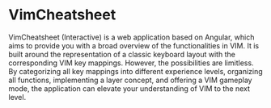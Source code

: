 # VimCheatsheet

VimCheatsheet (Interactive) is a web application based on Angular, which aims to provide you with a broad overview of the functionalities in VIM.
It is built around the representation of a classic keyboard layout with the corresponding VIM key mappings. However, the possibilities are limitless.
By categorizing all key mappings into different experience levels, organizing all functions, implementing a layer concept, and offering a VIM gameplay mode, the application can elevate your understanding of VIM to the next level.
